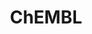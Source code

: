 ---
layout: default
bigquery: https://console.cloud.google.com/bigquery?p=patents-public-data&d=ebi_chembl&page=dataset
citation: '"The ChEMBL database in 2017." Anna Gaulton, Anne Hersey, Michał Nowotka,
  A Patrícia Bento, Jon Chambers, David Mendez, Prudence Mutowo, Francis Atkinson,
  Louisa J Bellis, Elena Cibrián-Uhalte, Mark Davies, Nathan Dedman, Anneli Karlsson,
  María Paula Magariños, John P Overington, George Papadatos, Ines Smit, Andrew R
  Leach Nucleic acids Research (2017) 45 (Database Issue), D945-D954'
contributors: European Bioinformatics Institute
cost: None
description: ChEMBL Data is a manually curated database of small molecules used in
  drug discovery, including information about existing patented drugs.
documentation: 'schema: https://www.ebi.ac.uk/chembl/db_schema


  '
last_edit: Mon, 04 Apr 2022 19:07:30 GMT
location: https://console.cloud.google.com/marketplace/product/google_patents_public_datasets/chembl
maintained_by: EMBL-EBI, an outstation of European Molecular Biology Laboratory
related_publications: '

  ChEMBL: towards direct deposition of bioassay data.


  Mendez D, Gaulton A, Bento AP, Chambers J, De Veij M, Félix E, Magariños MP, Mosquera
  JF, Mutowo P, Nowotka M, Gordillo-Marañón M, Hunter F, Junco L, Mugumbate G, Rodriguez-Lopez
  M, Atkinson F, Bosc N, Radoux CJ, Segura-Cabrera A, Hersey A, Leach AR.


  — Nucleic Acids Res. 2019; 47(D1):D930-D940. doi: 10.1093/nar/gky1075

  '
schema_fields: '[''smid'', ''year'', ''disease_efficacy'', ''doi'', ''qed_weighted'',
  ''topical'', ''ingredient'', ''natural_product'', ''assay_test_type'', ''smarts'',
  ''hrac_class_id'', ''relationship'', ''mutation'', ''set_name'', ''record_id'',
  ''component_synonym'', ''aspect'', ''oc_id'', ''frac_class_id'', ''met_id'', ''assay_type'',
  ''upper_value'', ''metabolite_record_id'', ''mw_monoisotopic'', ''normal_range_max'',
  ''assay_tax_id'', ''short_name'', ''nda_type'', ''usan_substem'', ''activity_id'',
  ''l7'', ''rgid'', ''journal'', ''alert_id'', ''irac_code'', ''first_in_class'',
  ''max_phase_for_ind'', ''assay_tissue'', ''prod_pat_id'', ''relation'', ''parent_id'',
  ''tbl'', ''oral'', ''biocomp_id'', ''ddd_admr'', ''mc_target_name'', ''l4'', ''src_assay_id'',
  ''l1'', ''mw_freebase'', ''mol_hrac_id'', ''protein_class_id'', ''component_type'',
  ''entity_id'', ''trade_name'', ''heavy_atoms'', ''canonical_smiles'', ''num_ro5_violations'',
  ''go_id'', ''research_stem'', ''usan_year'', ''alert_set_id'', ''assay_subcellular_fraction'',
  ''job_id'', ''level1_description'', ''domain_type'', ''published_units'', ''site_residues'',
  ''db_version'', ''compd_id'', ''who_name'', ''dosed_ingredient'', ''accession'',
  ''mesh_heading'', ''warning_year'', ''cx_most_apka'', ''domain_id'', ''entity_type'',
  ''tid_fixed'', ''bao_id'', ''published_type'', ''strength'', ''lle'', ''abstract'',
  ''authors'', ''data_validity_comment'', ''path'', ''confidence_score'', ''cidx'',
  ''dosage_form'', ''met_comment'', ''src_description'', ''max_phase'', ''acd_most_bpka'',
  ''pathway_id'', ''molfile'', ''l5'', ''caloha_id'', ''pubmed_id'', ''rtb'', ''applicant_full_name'',
  ''warning_country'', ''route'', ''idx'', ''molecular_mechanism'', ''confidence'',
  ''chembl_id'', ''co_stem_id'', ''l6'', ''first_approval'', ''full_molformula'',
  ''hbd_lipinski'', ''tid'', ''parent_type'', ''l2'', ''ddd_units'', ''parenteral'',
  ''alert_name'', ''hbd'', ''protclasssyn_id'', ''title'', ''withdrawn_reason'', ''target_mapping'',
  ''approval_date'', ''standard_text_value'', ''parameter_type'', ''drug_record_id'',
  ''target_desc'', ''published_value'', ''standard_relation'', ''assay_param_id'',
  ''mecref_id'', ''full_mwt'', ''sei'', ''mechanism_comment'', ''num_alerts'', ''bao_endpoint'',
  ''availability_type'', ''black_box_warning'', ''cpd_str_alert_id'', ''warning_description'',
  ''met_conversion'', ''withdrawn_flag'', ''last_page'', ''withdrawn_year'', ''description'',
  ''level2_description'', ''drugind_id'', ''comments'', ''aromatic_rings'', ''first_page'',
  ''ddd_value'', ''subgroup'', ''stem'', ''standard_value'', ''previous_company'',
  ''name'', ''cell_name'', ''polymer_flag'', ''chirality'', ''class_type'', ''units'',
  ''activity_comment'', ''product_id'', ''level1'', ''parameter_value'', ''ad_type'',
  ''doc_id'', ''updated_on'', ''patent_use_code'', ''volume'', ''cx_most_bpka'', ''binding_site_comment'',
  ''issue'', ''level3_description'', ''usan_stem_definition'', ''standard_units'',
  ''hrac_code'', ''efo_term'', ''value'', ''cell_description'', ''mc_tax_id'', ''sitecomp_id'',
  ''definition'', ''ref_type'', ''res_stem_id'', ''targcomp_id'', ''le'', ''status'',
  ''direct_interaction'', ''component_id'', ''helm_notation'', ''usan_stem_id'', ''curated_by'',
  ''site_name'', ''acd_logp'', ''predbind_id'', ''cell_source_tax_id'', ''normal_range_min'',
  ''sequence'', ''source_domain_id'', ''num_lipinski_ro5_violations'', ''uo_units'',
  ''class_level'', ''ddd_comment'', ''active_molregno'', ''acd_logd'', ''pchembl_value'',
  ''withdrawn_class'', ''published_relation'', ''stat'', ''ridx'', ''variant_id'',
  ''compound_name'', ''assay_source'', ''delist_flag'', ''stem_class'', ''src_id'',
  ''creation_date'', ''targrel_id'', ''ro3_pass'', ''standard_inchi'', ''assay_category'',
  ''mechanism_of_action'', ''patent_no'', ''mc_target_type'', ''compsyn_id'', ''standard_inchi_key'',
  ''ap_id'', ''doc_type'', ''std_act_id'', ''company'', ''isoform'', ''toid'', ''organism'',
  ''therapeutic_flag'', ''db_source'', ''annotation'', ''l3'', ''country'', ''who_extra'',
  ''patent_expire_date'', ''comp_class_id'', ''prodrug'', ''cell_ontology_id'', ''ref_id'',
  ''protein_class_synonym'', ''mol_frac_id'', ''parent_molregno'', ''type'', ''chebi_par_id'',
  ''withdrawn_country'', ''irac_class_id'', ''acd_most_apka'', ''warnref_id'', ''level5'',
  ''last_active'', ''formulation_id'', ''molecule_type'', ''orig_description'', ''metref_id'',
  ''molsyn_id'', ''tax_id'', ''frac_code'', ''src_compound_id'', ''mec_id'', ''assay_desc'',
  ''action_type'', ''standard_upper_value'', ''active_ingredient'', ''level4'', ''standard_flag'',
  ''cx_logp'', ''comp_go_id'', ''log_id'', ''warning_class'', ''protein_class_desc'',
  ''standard_type'', ''usan_stem'', ''downgraded'', ''domain_name'', ''cellosaurus_id'',
  ''molregno'', ''publication_number'', ''mesh_id'', ''site_id'', ''indref_id'', ''substrate_record_id'',
  ''version'', ''sequence_md5sum'', ''label'', ''hba_lipinski'', ''text_value'', ''submission_date'',
  ''pathway_key'', ''inorganic_flag'', ''related_tid'', ''assay_cell_type'', ''cell_source_tissue'',
  ''mc_organism'', ''alogp'', ''prediction_method'', ''as_id'', ''homologue'', ''relationship_desc'',
  ''innovator_company'', ''domain_description'', ''src_short_name'', ''assay_strain'',
  ''curation_comment'', ''l8'', ''major_class'', ''level4_description'', ''assay_id'',
  ''drug_substance_flag'', ''assay_organism'', ''indication_class'', ''qudt_units'',
  ''enzyme_tid'', ''patent_id'', ''enzyme_name'', ''tissue_id'', ''cell_source_organism'',
  ''species_group_flag'', ''warning_type'', ''pref_name'', ''parent_go_id'', ''ddd_id'',
  ''atc_code'', ''warning_id'', ''cell_id'', ''cl_lincs_id'', ''aidx'', ''psa'', ''drug_product_flag'',
  ''priority'', ''mc_target_accession'', ''assay_class_id'', ''actsm_id'', ''synonyms'',
  ''bao_format'', ''bei'', ''ass_cls_map_id'', ''selectivity_comment'', ''target_type'',
  ''end_position'', ''uberon_id'', ''bto_id'', ''efo_id'', ''mol_atc_id'', ''ref_url'',
  ''hba'', ''level2'', ''clo_id'', ''compound_key'', ''cx_logd'', ''molecular_species'',
  ''syn_type'', ''result_flag'', ''level3'', ''potential_duplicate'', ''structure_type'',
  ''activity_count'', ''start_position'', ''relationship_type'', ''updated_by'', ''mol_irac_id'',
  ''source'']'
shortname: chembl
tags:
- biotechnology
- health
- chemical
- bioinformatics
- medical
terms_of_use: CC BY-SA 3.0
title: ChEMBL
uuid: e232a192-965c-4ec9-904c-155b6dfe56c5
---